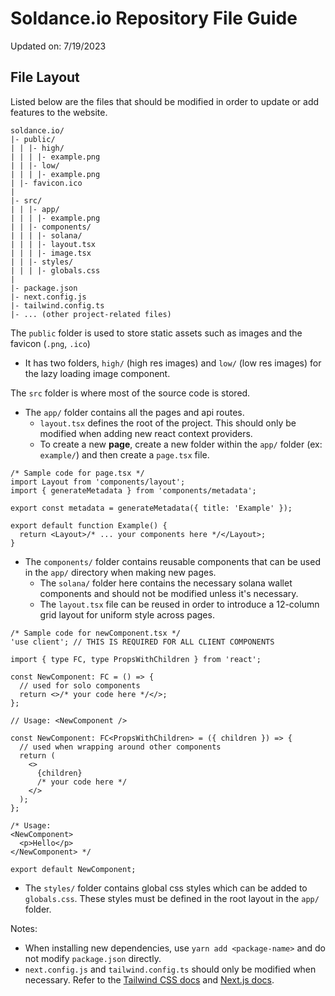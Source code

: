 # Soldance.io Repository File Guide

Updated on: 7/19/2023

## File Layout

Listed below are the files that should be modified in order to update or add features to the website.

```
soldance.io/
|- public/
| | |- high/
| | | |- example.png
| | |- low/
| | | |- example.png
| |- favicon.ico
|
|- src/
| | |- app/
| | | |- example.png
| | |- components/
| | | |- solana/
| | | |- layout.tsx
| | | |- image.tsx
| | |- styles/
| | | |- globals.css
|
|- package.json
|- next.config.js
|- tailwind.config.ts
|- ... (other project-related files)
```

The `public` folder is used to store static assets such as images and the favicon (`.png`, `.ico`)

- It has two folders, `high/` (high res images) and `low/` (low res images) for the lazy loading image component.

The `src` folder is where most of the source code is stored.

- The `app/` folder contains all the pages and api routes.
  - `layout.tsx` defines the root of the project. This should only be modified when adding new react context providers.
  - To create a new **page**, create a new folder within the `app/` folder (ex: `example/`) and then create a `page.tsx` file.

```tsx
/* Sample code for page.tsx */
import Layout from 'components/layout';
import { generateMetadata } from 'components/metadata';

export const metadata = generateMetadata({ title: 'Example' });

export default function Example() {
  return <Layout>/* ... your components here */</Layout>;
}
```

- The `components/` folder contains reusable components that can be used in the `app/` directory when making new pages.
  - The `solana/` folder here contains the necessary solana wallet components and should not be modified unless it's necessary.
  - The `layout.tsx` file can be reused in order to introduce a 12-column grid layout for uniform style across pages.

```tsx
/* Sample code for newComponent.tsx */
'use client'; // THIS IS REQUIRED FOR ALL CLIENT COMPONENTS

import { type FC, type PropsWithChildren } from 'react';

const NewComponent: FC = () => {
  // used for solo components
  return <>/* your code here */</>;
};

// Usage: <NewComponent />

const NewComponent: FC<PropsWithChildren> = ({ children }) => {
  // used when wrapping around other components
  return (
    <>
      {children}
      /* your code here */
    </>
  );
};

/* Usage:
<NewComponent>
  <p>Hello</p>
</NewComponent> */

export default NewComponent;
```

- The `styles/` folder contains global css styles which can be added to `globals.css`. These styles must be defined in the root layout in the `app/` folder.

Notes:

- When installing new dependencies, use `yarn add <package-name>` and do not modify `package.json` directly.
- `next.config.js` and `tailwind.config.ts` should only be modified when necessary. Refer to the [Tailwind CSS docs](https://tailwindcss.com/) and [Next.js docs](https://nextjs.org/docs).
